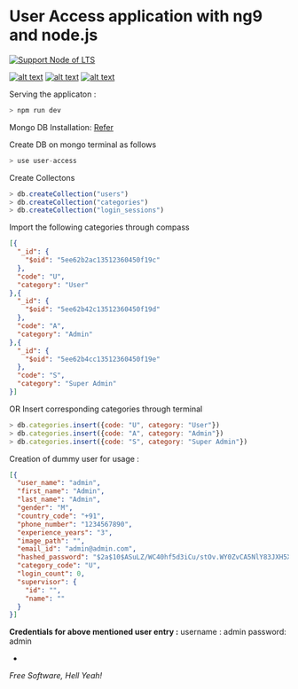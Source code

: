# User Access application with ng9 and node.js

[![Support Node of LTS](https://img.shields.io/badge/node-LTS-brightgreen.svg)](https://nodejs.org/)

[![alt text][1.1]][1] [![alt text][2.1]][2] [![alt text][6.1]][6]

[1.1]: http://i.imgur.com/tXSoThF.png (gau_x3)
[2.1]: http://i.imgur.com/P3YfQoD.png (GauriKesavaKumar)
[6.1]: http://i.imgur.com/0o48UoR.png (gauriz)

[1]: https://twitter.com/gau_x3
[2]: https://www.facebook.com/GauriKesavaKumar
[6]: http://www.github.com/gauriz

Serving the applicaton :
```javascript
> npm run dev
```

Mongo DB Installation: [Refer](https://docs.mongodb.com/manual/tutorial/install-mongodb-on-windows/)

Create DB on mongo terminal as follows
```javascript
> use user-access
```

Create Collectons 
```javascript
> db.createCollection("users")
> db.createCollection("categories")
> db.createCollection("login_sessions")
```

Import the following categories through compass
```json
[{
  "_id": {
    "$oid": "5ee62b2ac13512360450f19c"
  },
  "code": "U",
  "category": "User"
},{
  "_id": {
    "$oid": "5ee62b42c13512360450f19d"
  },
  "code": "A",
  "category": "Admin"
},{
  "_id": {
    "$oid": "5ee62b4cc13512360450f19e"
  },
  "code": "S",
  "category": "Super Admin"
}]
```

OR Insert corresponding categories through terminal

```javascript
> db.categories.insert({code: "U", category: "User"})
> db.categories.insert({code: "A", category: "Admin"})
> db.categories.insert({code: "S", category: "Super Admin"})
```

Creation of dummy user for usage : 
```json
[{
  "user_name": "admin",
  "first_name": "Admin",
  "last_name": "Admin",
  "gender": "M",
  "country_code": "+91",
  "phone_number": "1234567890",
  "experience_years": "3",
  "image_path": "",
  "email_id": "admin@admin.com",
  "hashed_password": "$2a$10$ASuLZ/WC40hf5d3iCu/stOv.WY0ZvCA5NlY83JXH5XPfLsqzPg4F.",
  "category_code": "U",
  "login_count": 0,
  "supervisor": {
    "id": "",
    "name": ""
  }
}]
```

**Credentials for above mentioned user entry :**
username : admin
password: admin





-
*Free Software, Hell Yeah!*
